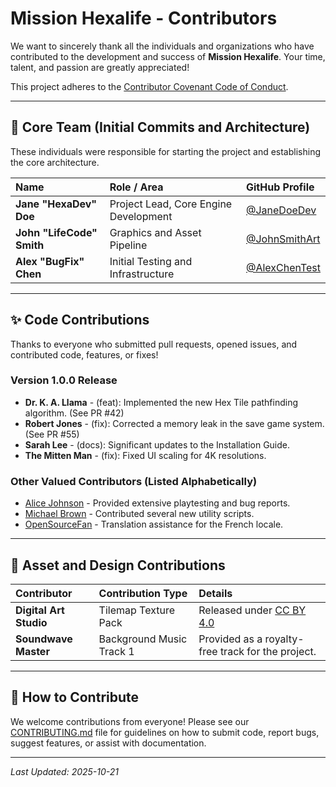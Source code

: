 # Mission Hexalife - Contributors

We want to sincerely thank all the individuals and organizations who have contributed to the development and success of **Mission Hexalife**. Your time, talent, and passion are greatly appreciated!

This project adheres to the [Contributor Covenant Code of Conduct](https://www.contributor-covenant.org/).

---

## 🚀 Core Team (Initial Commits and Architecture)

These individuals were responsible for starting the project and establishing the core architecture.

| Name | Role / Area | GitHub Profile |
| :--- | :--- | :--- |
| **Jane "HexaDev" Doe** | Project Lead, Core Engine Development | [@JaneDoeDev](https://github.com/JaneDoeDev) |
| **John "LifeCode" Smith** | Graphics and Asset Pipeline | [@JohnSmithArt](https://github.com/JohnSmithArt) |
| **Alex "BugFix" Chen** | Initial Testing and Infrastructure | [@AlexChenTest](https://github.com/AlexChenTest) |

---

## ✨ Code Contributions

Thanks to everyone who submitted pull requests, opened issues, and contributed code, features, or fixes!

### Version 1.0.0 Release

* **Dr. K. A. Llama** - (feat): Implemented the new Hex Tile pathfinding algorithm. (See PR #42)
* **Robert Jones** - (fix): Corrected a memory leak in the save game system. (See PR #55)
* **Sarah Lee** - (docs): Significant updates to the Installation Guide.
* **The Mitten Man** - (fix): Fixed UI scaling for 4K resolutions.

### Other Valued Contributors (Listed Alphabetically)

* [Alice Johnson](https://github.com/AliceJ) - Provided extensive playtesting and bug reports.
* [Michael Brown](https://github.com/MBrownCode) - Contributed several new utility scripts.
* [OpenSourceFan](https://github.com/OpenSourceFan) - Translation assistance for the French locale.

---

## 🎨 Asset and Design Contributions

| Contributor | Contribution Type | Details |
| :--- | :--- | :--- |
| **Digital Art Studio** | Tilemap Texture Pack | Released under [CC BY 4.0](https://creativecommons.org/licenses/by/4.0/) |
| **Soundwave Master** | Background Music Track 1 | Provided as a royalty-free track for the project. |

---

## 📜 How to Contribute

We welcome contributions from everyone! Please see our [CONTRIBUTING.md](CONTRIBUTING.md) file for guidelines on how to submit code, report bugs, suggest features, or assist with documentation.

---

*Last Updated: 2025-10-21*